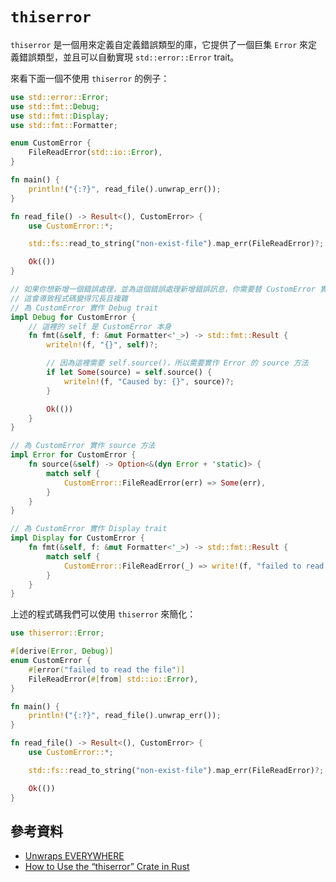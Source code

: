 # `thiserror`

`thiserror` 是一個用來定義自定義錯誤類型的庫，它提供了一個巨集 `Error` 來定義錯誤類型，並且可以自動實現 `std::error::Error` trait。

來看下面一個不使用 `thiserror` 的例子：

```rust
use std::error::Error;
use std::fmt::Debug;
use std::fmt::Display;
use std::fmt::Formatter;

enum CustomError {
    FileReadError(std::io::Error),
}

fn main() {
    println!("{:?}", read_file().unwrap_err());
}

fn read_file() -> Result<(), CustomError> {
    use CustomError::*;

    std::fs::read_to_string("non-exist-file").map_err(FileReadError)?;

    Ok(())
}

// 如果你想新增一個錯誤處理，並為這個錯誤處理新增錯誤訊息，你需要替 CustomError 實作各種 trait 與方法
// 這會導致程式碼變得冗長且複雜
// 為 CustomError 實作 Debug trait
impl Debug for CustomError {
    // 這裡的 self 是 CustomError 本身
    fn fmt(&self, f: &mut Formatter<'_>) -> std::fmt::Result {
        writeln!(f, "{}", self)?;

        // 因為這裡需要 self.source()，所以需要實作 Error 的 source 方法
        if let Some(source) = self.source() {
            writeln!(f, "Caused by: {}", source)?;
        }

        Ok(())
    }
}

// 為 CustomError 實作 source 方法
impl Error for CustomError {
    fn source(&self) -> Option<&(dyn Error + 'static)> {
        match self {
            CustomError::FileReadError(err) => Some(err),
        }
    }
}

// 為 CustomError 實作 Display trait
impl Display for CustomError {
    fn fmt(&self, f: &mut Formatter<'_>) -> std::fmt::Result {
        match self {
            CustomError::FileReadError(_) => write!(f, "failed to read the file"),
        }
    }
}
```

上述的程式碼我們可以使用 `thiserror` 來簡化：

```rust
use thiserror::Error;

#[derive(Error, Debug)]
enum CustomError {
    #[error("failed to read the file")]
    FileReadError(#[from] std::io::Error),
}

fn main() {
    println!("{:?}", read_file().unwrap_err());
}

fn read_file() -> Result<(), CustomError> {
    use CustomError::*;

    std::fs::read_to_string("non-exist-file").map_err(FileReadError)?;

    Ok(())
}
```

## 參考資料

- [Unwraps EVERYWHERE](https://www.reddit.com/r/rust/comments/mjaoq7/unwraps_everywhere/)
- [How to Use the “thiserror” Crate in Rust](https://betterprogramming.pub/a-simple-guide-to-using-thiserror-crate-in-rust-eee6e442409b)
